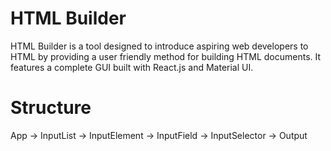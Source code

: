 # HTML Builder
HTML Builder is a tool designed to introduce aspiring web developers to HTML by providing a user friendly method for building HTML documents.
It features a complete GUI built with React.js and Material UI.

# Structure
App -> InputList -> InputElement -> InputField
                                 -> InputSelector
    -> Output